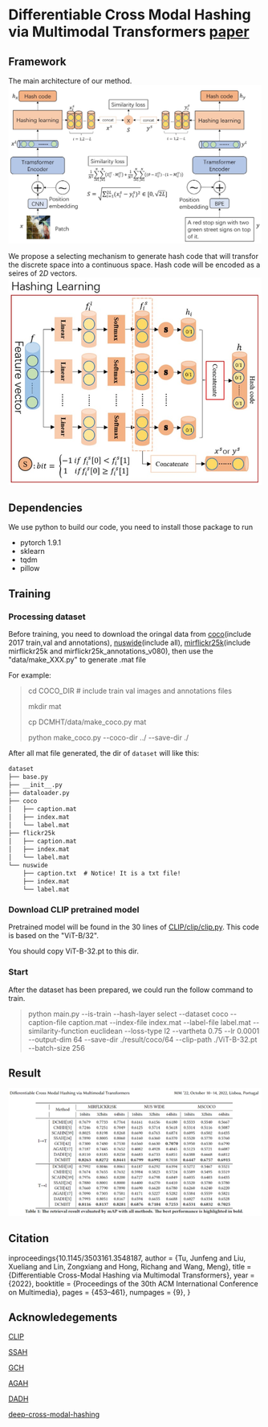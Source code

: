 # Differentiable Cross Modal Hashing via Multimodal Transformers [paper](https://dl.acm.org/doi/abs/10.1145/3503161.3548187)

## Framework
The main architecture of our method.
![framework](./data/structure.jpg)

We propose a selecting mechanism to generate hash code that will transfor the discrete space into a continuous space. Hash code will be encoded as a seires of $2D$ vectors.
![hash](./data/method.jpg)

## Dependencies
We use python to build our code, you need to install those package to run

- pytorch 1.9.1
- sklearn
- tqdm
- pillow

## Training

### Processing dataset
Before training, you need to download the oringal data from [coco](https://cocodataset.org/#download)(include 2017 train,val and annotations), [nuswide](https://lms.comp.nus.edu.sg/wp-content/uploads/2019/research/nuswide/NUS-WIDE.html)(include all), [mirflickr25k](https://www.kaggle.com/datasets/paulrohan2020/mirflickr25k)(include mirflickr25k and mirflickr25k_annotations_v080), 
then use the "data/make_XXX.py" to generate .mat file

For example:
> cd COCO_DIR # include train val images and annotations files
>
> mkdir mat
>
> cp DCMHT/data/make_coco.py mat 
>
> python make_coco.py --coco-dir ../ --save-dir ./

After all mat file generated, the dir of `dataset` will like this:
~~~
dataset
├── base.py
├── __init__.py
├── dataloader.py
├── coco
│   ├── caption.mat 
│   ├── index.mat
│   └── label.mat 
├── flickr25k
│   ├── caption.mat
│   ├── index.mat
│   └── label.mat
└── nuswide
    ├── caption.txt  # Notice! It is a txt file!
    ├── index.mat 
    └── label.mat
~~~

### Download CLIP pretrained model
Pretrained model will be found in the 30 lines of [CLIP/clip/clip.py](https://github.com/openai/CLIP/blob/main/clip/clip.py). This code is based on the "ViT-B/32".

You should copy ViT-B-32.pt to this dir.

### Start

After the dataset has been prepared, we could run the follow command to train.
> python main.py --is-train --hash-layer select --dataset coco --caption-file caption.mat --index-file index.mat --label-file label.mat --similarity-function euclidean --loss-type l2 --vartheta 0.75 --lr 0.0001 --output-dim 64 --save-dir ./result/coco/64 --clip-path ./ViT-B-32.pt --batch-size 256


## Result
![result](./data/result.png)

## Citation
inproceedings{10.1145/3503161.3548187,
author = {Tu, Junfeng and Liu, Xueliang and Lin, Zongxiang and Hong, Richang and Wang, Meng},
title = {Differentiable Cross-Modal Hashing via Multimodal Transformers},
year = {2022},
booktitle = {Proceedings of the 30th ACM International Conference on Multimedia},
pages = {453–461},
numpages = {9},
}

## Acknowledegements
[CLIP](https://github.com/openai/CLIP)

[SSAH](https://github.com/lelan-li/SSAH)

[GCH](https://github.com/DeXie0808/GCH)

[AGAH](https://github.com/WendellGul/AGAH)

[DADH](https://github.com/Zjut-MultimediaPlus/DADH)

[deep-cross-modal-hashing](https://github.com/WangGodder/deep-cross-modal-hashing)

